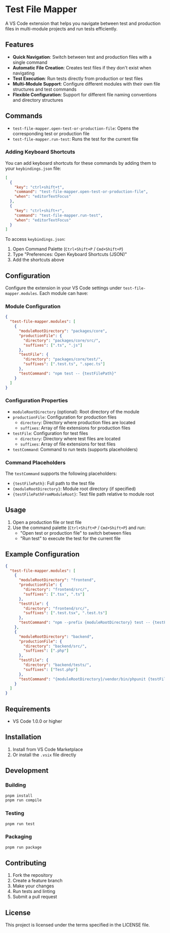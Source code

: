 # Test File Mapper

A VS Code extension that helps you navigate between test and production files in multi-module projects and run tests efficiently.

## Features

- **Quick Navigation**: Switch between test and production files with a single command
- **Automatic File Creation**: Creates test files if they don't exist when navigating
- **Test Execution**: Run tests directly from production or test files
- **Multi-Module Support**: Configure different modules with their own file structures and test commands
- **Flexible Configuration**: Support for different file naming conventions and directory structures

## Commands

- `test-file-mapper.open-test-or-production-file`: Opens the corresponding test or production file
- `test-file-mapper.run-test`: Runs the test for the current file

### Adding Keyboard Shortcuts

You can add keyboard shortcuts for these commands by adding them to your `keybindings.json` file:

```json
[
  {
    "key": "ctrl+shift+t",
    "command": "test-file-mapper.open-test-or-production-file",
    "when": "editorTextFocus"
  },
  {
    "key": "ctrl+shift+r",
    "command": "test-file-mapper.run-test",
    "when": "editorTextFocus"
  }
]
```

To access `keybindings.json`:

1. Open Command Palette (`Ctrl+Shift+P` / `Cmd+Shift+P`)
2. Type "Preferences: Open Keyboard Shortcuts (JSON)"
3. Add the shortcuts above

## Configuration

Configure the extension in your VS Code settings under `test-file-mapper.modules`. Each module can have:

### Module Configuration

```json
{
  "test-file-mapper.modules": [
    {
      "moduleRootDirectory": "packages/core",
      "productionFile": {
        "directory": "packages/core/src/",
        "suffixes": [".ts", ".js"]
      },
      "testFile": {
        "directory": "packages/core/test/",
        "suffixes": [".test.ts", ".spec.ts"]
      },
      "testCommand": "npm test -- {testFilePath}"
    }
  ]
}
```

### Configuration Properties

- `moduleRootDirectory` (optional): Root directory of the module
- `productionFile`: Configuration for production files
  - `directory`: Directory where production files are located
  - `suffixes`: Array of file extensions for production files
- `testFile`: Configuration for test files
  - `directory`: Directory where test files are located
  - `suffixes`: Array of file extensions for test files
- `testCommand`: Command to run tests (supports placeholders)

### Command Placeholders

The `testCommand` supports the following placeholders:

- `{testFilePath}`: Full path to the test file
- `{moduleRootDirectory}`: Module root directory (if specified)
- `{testFilePathFromModuleRoot}`: Test file path relative to module root

## Usage

1. Open a production file or test file
2. Use the command palette (`Ctrl+Shift+P` / `Cmd+Shift+P`) and run:
   - "Open test or production file" to switch between files
   - "Run test" to execute the test for the current file

## Example Configuration

```json
{
  "test-file-mapper.modules": [
    {
      "moduleRootDirectory": "frontend",
      "productionFile": {
        "directory": "frontend/src/",
        "suffixes": [".tsx", ".ts"]
      },
      "testFile": {
        "directory": "frontend/src/",
        "suffixes": [".test.tsx", ".test.ts"]
      },
      "testCommand": "npm --prefix {moduleRootDirectory} test -- {testFilePathFromModuleRoot}"
    },
    {
      "moduleRootDirectory": "backend",
      "productionFile": {
        "directory": "backend/src/",
        "suffixes": [".php"]
      },
      "testFile": {
        "directory": "backend/tests/",
        "suffixes": ["Test.php"]
      },
      "testCommand": "{moduleRootDirectory}/vendor/bin/phpunit {testFilePathFromModuleRoot}"
    }
  ]
}
```

## Requirements

- VS Code 1.0.0 or higher

## Installation

1. Install from VS Code Marketplace
2. Or install the `.vsix` file directly

## Development

### Building

```bash
pnpm install
pnpm run compile
```

### Testing

```bash
pnpm run test
```

### Packaging

```bash
pnpm run package
```

## Contributing

1. Fork the repository
2. Create a feature branch
3. Make your changes
4. Run tests and linting
5. Submit a pull request

## License

This project is licensed under the terms specified in the LICENSE file.
